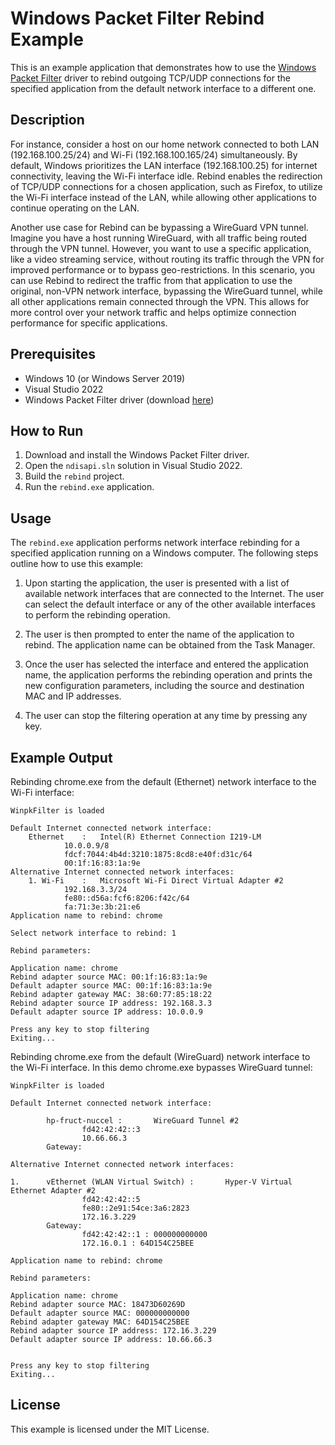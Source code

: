 # Windows Packet Filter Rebind Example

This is an example application that demonstrates how to use the [Windows Packet Filter](https://www.ntkernel.com/windows-packet-filter/) driver to rebind outgoing TCP/UDP connections for the specified application from the default network interface to a different one. 

## Description

For instance, consider a host on our home network connected to both LAN (192.168.100.25/24) and Wi-Fi (192.168.100.165/24) simultaneously. By default, Windows prioritizes the LAN interface (192.168.100.25) for internet connectivity, leaving the Wi-Fi interface idle. Rebind enables the redirection of TCP/UDP connections for a chosen application, such as Firefox, to utilize the Wi-Fi interface instead of the LAN, while allowing other applications to continue operating on the LAN.

Another use case for Rebind can be bypassing a WireGuard VPN tunnel. Imagine you have a host running WireGuard, with all traffic being routed through the VPN tunnel. However, you want to use a specific application, like a video streaming service, without routing its traffic through the VPN for improved performance or to bypass geo-restrictions. In this scenario, you can use Rebind to redirect the traffic from that application to use the original, non-VPN network interface, bypassing the WireGuard tunnel, while all other applications remain connected through the VPN. This allows for more control over your network traffic and helps optimize connection performance for specific applications.

## Prerequisites

- Windows 10 (or Windows Server 2019)
- Visual Studio 2022
- Windows Packet Filter driver (download [here](https://www.ntkernel.com/windows-packet-filter/))

## How to Run

1. Download and install the Windows Packet Filter driver.
2. Open the `ndisapi.sln` solution in Visual Studio 2022.
3. Build the `rebind` project.
4. Run the `rebind.exe` application.

## Usage

The `rebind.exe` application performs network interface rebinding for a specified application running on a Windows computer. The following steps outline how to use this example:

1. Upon starting the application, the user is presented with a list of available network interfaces that are connected to the Internet. The user can select the default interface or any of the other available interfaces to perform the rebinding operation.

2. The user is then prompted to enter the name of the application to rebind. The application name can be obtained from the Task Manager.

3. Once the user has selected the interface and entered the application name, the application performs the rebinding operation and prints the new configuration parameters, including the source and destination MAC and IP addresses.

4. The user can stop the filtering operation at any time by pressing any key.

## Example Output

Rebinding chrome.exe from the default (Ethernet) network interface to the Wi-Fi interface:

```
WinpkFilter is loaded

Default Internet connected network interface:
    Ethernet	:	Intel(R) Ethernet Connection I219-LM
            10.0.0.9/8
            fdcf:7044:4b4d:3210:1875:8cd8:e40f:d31c/64
            00:1f:16:83:1a:9e
Alternative Internet connected network interfaces:
    1. Wi-Fi	:	Microsoft Wi-Fi Direct Virtual Adapter #2
            192.168.3.3/24
            fe80::d56a:fcf6:8206:f42c/64
            fa:71:3e:3b:21:e6
Application name to rebind: chrome

Select network interface to rebind: 1

Rebind parameters:

Application name: chrome
Rebind adapter source MAC: 00:1f:16:83:1a:9e
Default adapter source MAC: 00:1f:16:83:1a:9e
Rebind adapter gateway MAC: 38:60:77:85:18:22
Rebind adapter source IP address: 192.168.3.3
Default adapter source IP address: 10.0.0.9

Press any key to stop filtering
Exiting...
```

Rebinding chrome.exe from the default (WireGuard) network interface to the Wi-Fi interface. In this demo chrome.exe bypasses WireGuard tunnel:

```
WinpkFilter is loaded

Default Internet connected network interface:

        hp-fruct-nuccel :       WireGuard Tunnel #2
                fd42:42:42::3
                10.66.66.3
        Gateway:

Alternative Internet connected network interfaces:

1.      vEthernet (WLAN Virtual Switch) :       Hyper-V Virtual Ethernet Adapter #2
                fd42:42:42::5
                fe80::2e91:54ce:3a6:2823
                172.16.3.229
        Gateway:
                fd42:42:42::1 : 000000000000
                172.16.0.1 : 64D154C25BEE

Application name to rebind: chrome

Rebind parameters:

Application name: chrome
Rebind adapter source MAC: 18473D60269D
Default adapter source MAC: 000000000000
Rebind adapter gateway MAC: 64D154C25BEE
Rebind adapter source IP address: 172.16.3.229
Default adapter source IP address: 10.66.66.3


Press any key to stop filtering
Exiting...
```

## License

This example is licensed under the MIT License.
